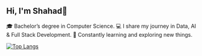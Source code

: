 ## Hi, I'm Shahad👋

🎓 Bachelor’s degree in Computer Science.
💻 I share my journey in Data, AI & Full Stack Development. 
🌱 Constantly learning and exploring new things.

[![Top Langs](https://github-readme-stats.vercel.app/api/top-langs/?username=shahad-it&layout=donut-vertical)](https://github.com/anuraghazra/github-readme-stats)
 


